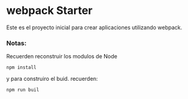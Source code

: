 # webpack Starter

Este es el proyecto inicial para crear aplicaciones utilizando webpack.

### Notas: 
Recuerden reconstruir los modulos de Node
````
npm install
`````

y para construiro el buid. recuerden: 
````
npm run buil
````
